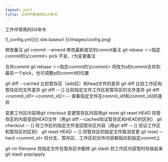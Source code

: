 ```yaml
---
layout: post
title: 工作中常用的Git命令
---
```


工作中常用的Git命令

![_config.yml]({{ site.baseurl }}/images/config.png)



修改备注
git commit --amend  修改最新提交的commit备注
git rebase -i <指定commit的父commit>  pick 不变，r为变更备注

合并commit
git rebase -i <指定commit的父commit> 将改为s的commit合并到最前一个pick，也可调整p的commit的位置

git diff --cached  比较暂存区（add后）和head文件的差异
git diff 比较工作区和暂存区的文件差异
git diff -- [<filename>] 比较指定文件工作区和暂存区的文件差异
git diff <commit_id1> <commit_id2> -- <filename> 查看指定文件在commit_id1和commit_id2的差异

变更工作区内容用git checkout  变更暂存区内容用git reset
git reset HEAD 将暂存区的内容变回HEAD文件（用git diff --cached验证暂存区和HEAD的区别）
git checkout -- [<filename>] 将工作区的指定文件变回暂存区内容（用git diff -- [<filename>] 验证工作区和暂存区的区别）
git reset HEAD -- [<filename>] 将暂存区的指定文件取消变更
git reset --hard <commit_id> 将分支、暂存区、工作区的文件内容都指向到指定commit上

git rm filename 将指定文件在暂存区中删除
git stash 将工作区内容暂时存放起来
git stash pop/apply
